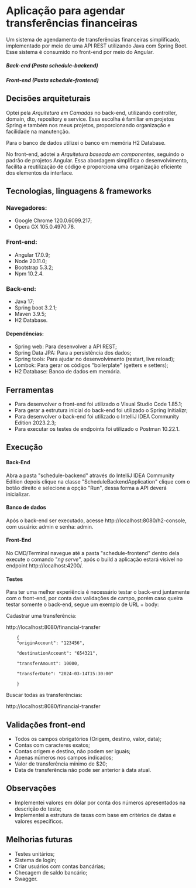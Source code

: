 # Aplicação para agendar transferências financeiras

Um sistema de agendamento de transferências financeiras simplificado, implementado por meio de uma API REST utilizando Java com Spring Boot. Esse sistema é consumido no front-end por meio do Angular.

##### Back-end (Pasta schedule-backend)
##### Front-end (Pasta schedule-frontend)

## Decisões arquiteturais

Optei pela *Arquitetura em Camadas* no back-end, utilizando controller, domain, dto, repository e service. Essa escolha é familiar em projetos Spring e também nos meus projetos, proporcionando organização e facilidade na manutenção.

Para o banco de dados utilizei o banco em memória H2 Database.

No front-end, adotei a *Arquitetura baseada em componentes*, seguindo o padrão de projetos Angular. Essa abordagem simplifica o desenvolvimento, facilita a reutilização de código e proporciona uma organização eficiente dos elementos da interface.

## Tecnologias, linguagens & frameworks

 ### Navegadores:

- Google Chrome 120.0.6099.217;
- Opera GX 105.0.4970.76.

 ### Front-end:
 
- Angular 17.0.9;
- Node 20.11.0;
- Bootstrap 5.3.2;
- Npm 10.2.4.

 ### Back-end:
 
- Java 17;
- Spring boot 3.2.1;
- Maven 3.9.5;
- H2 Database.

 #### Dependências:

- Spring web: Para desenvolver a API REST;
- Spring Data JPA: Para a persistência dos dados;
- Spring tools: Para ajudar no desenvolvimento (restart, live reload);
- Lombok: Para gerar os códigos "boilerplate" (getters e setters);
- H2 Database: Banco de dados em memória.


## Ferramentas

- Para desenvolver o front-end foi utilizado o Visual Studio Code 1.85.1;
- Para gerar a estrutura inicial do back-end foi utilizado o Spring Initializr;
- Para desenvolver o back-end foi utilizado o IntelliJ IDEA Community Edition 2023.2.3;
- Para executar os testes de endpoints foi utilizado o Postman 10.22.1.

 ## Execução
 
 #### Back-End
 
 Abra a pasta "schedule-backend" através do IntelliJ IDEA Community Edition depois clique na classe "ScheduleBackendApplication" clique com o botão direito e selecione a opção "Run", dessa forma a API deverá inicializar.

 #### Banco de dados

 Após o back-end ser executado, acesse http://localhost:8080/h2-console, com usuário: admin e senha: admin.

 #### Front-End
 
 No CMD/Terminal navegue até a pasta "schedule-frontend" dentro dela execute o comando "*ng serve*", após o build a aplicação estará visível no endpoint http://localhost:4200/.

 #### Testes

 Para ter uma melhor experiência é necessário testar o back-end juntamente com o front-end, por conta das validações de campo, porém caso queira testar somente o back-end, segue um exemplo de URL + body:

 Cadastrar uma transferência:
 
 http://localhost:8080/financial-transfer

        {
        "originAccount": "123456",

        "destinationAccount": "654321",

        "transferAmount": 10000,

        "transferDate": "2024-03-14T15:30:00"

        }

Buscar todas as transferências:
    
http://localhost:8080/financial-transfer

## Validações front-end

- Todos os campos obrigatórios (Origem, destino, valor, data);
- Contas com caracteres exatos;
- Contas origem e destino, não podem ser iguais;
- Apenas números nos campos indicados;
- Valor de transferência mínimo de $20;
- Data de transferência não pode ser anterior à data atual.

## Observações

- Implementei valores em dólar por conta dos números apresentados na descrição do teste;
- Implementei a estrutura de taxas com base em critérios de datas e valores específicos.

## Melhorias futuras
 
- Testes unitários;
- Sistema de login;
- Criar usuários com contas bancárias;
- Checagem de saldo bancário;
- Swagger.

 
